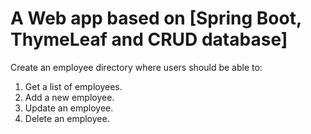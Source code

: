 # A Web app based on [Spring Boot, ThymeLeaf and CRUD database]

Create an employee directory where users should be able to:

1) Get a list of employees.
2) Add a new employee.
3) Update an employee.
4) Delete an employee.

